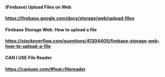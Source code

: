 #### (Firebase) Upload Files on Web
#### https://firebase.google.com/docs/storage/web/upload-files

#### Firebase Storage Web: How to upload a file
#### https://stackoverflow.com/questions/41304405/firebase-storage-web-how-to-upload-a-file

#### CAN I USE File Reader
#### https://caniuse.com/#feat=filereader
